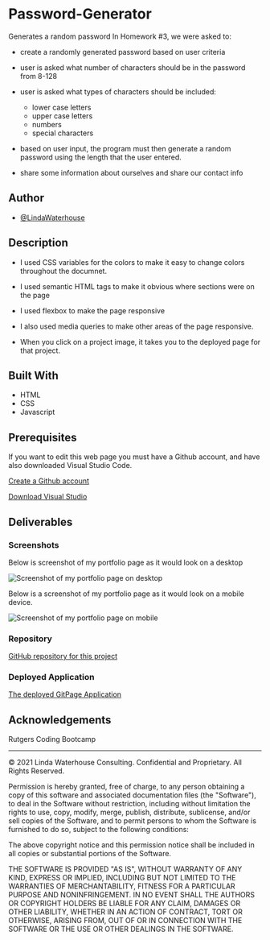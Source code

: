 # Password-Generator
Generates a random password
In Homework #3, we were asked to:

* create a randomly generated password based on user criteria

* user is asked what number of characters should be in the password from 8-128

* user is asked what types of characters should be included:
    * lower case letters
    * upper case letters
    * numbers
    * special characters

* based on user input, the program must then generate a random password using the length that the user entered.

* share some information about ourselves and share our contact info


## Author
- [@LindaWaterhouse](https://www.github.com/llwaterhouse)


## Description

* I used CSS variables for the colors to make it easy to change colors throughout the documnet.

* I used semantic HTML tags to make it obvious where sections were on the page

* I used flexbox to make the page responsive

* I also used media queries to make other areas of the page responsive.

* When you click on a project image, it takes you to the deployed page for that project.

## Built With

* HTML
* CSS
* Javascript

## Prerequisites

If you want to edit this web page you must have a Github account, and have also downloaded Visual Studio Code.

[Create a Github account](https://github.com)

[Download Visual Studio](https://code.visualstudio.com/download/)


## Deliverables

### Screenshots

Below is screenshot of my portfolio page as it would look on a desktop

![Screenshot of my portfolio page on desktop](assets/images/Desktop-Portfolio-screenshot.png)



Below is a screenshot of my portfolio page as it would look on a mobile device.

![Screenshot of my portfolio page on mobile](assets/images/Mobile-Portfolio-screenshot.png)

### Repository

[GitHub repository for this project](https://github.com/llwaterhouse/Portfolio-LindaLW)

### Deployed Application

[The deployed GitPage Application](https://llwaterhouse.github.io/Portfolio-LindaLW/)




## Acknowledgements

Rutgers Coding Bootcamp

---

© 2021 Linda Waterhouse Consulting. Confidential and Proprietary. All Rights Reserved.

Permission is hereby granted, free of charge, to any person obtaining a copy of this software and associated documentation files (the "Software"), to deal in the Software without restriction, including without limitation the rights to use, copy, modify, merge, publish, distribute, sublicense, and/or sell copies of the Software, and to permit persons to whom the Software is furnished to do so, subject to the following conditions:

The above copyright notice and this permission notice shall be included in all copies or substantial portions of the Software.

THE SOFTWARE IS PROVIDED "AS IS", WITHOUT WARRANTY OF ANY KIND, EXPRESS OR IMPLIED, INCLUDING BUT NOT LIMITED TO THE WARRANTIES OF MERCHANTABILITY, FITNESS FOR A PARTICULAR PURPOSE AND NONINFRINGEMENT. IN NO EVENT SHALL THE AUTHORS OR COPYRIGHT HOLDERS BE LIABLE FOR ANY CLAIM, DAMAGES OR OTHER LIABILITY, WHETHER IN AN ACTION OF CONTRACT, TORT OR OTHERWISE, ARISING FROM, OUT OF OR IN CONNECTION WITH THE SOFTWARE OR THE USE OR OTHER DEALINGS IN THE SOFTWARE.

